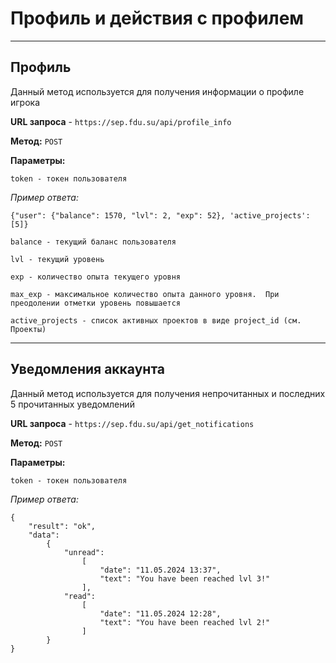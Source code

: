 # Профиль и действия с профилем
****
## Профиль

Данный метод используется для получения информации о профиле игрока

**URL запроса** - `https://sep.fdu.su/api/profile_info`

**Метод:** `POST`

**Параметры:**

    token - токен пользователя

_Пример ответа:_ 

    {"user": {"balance": 1570, "lvl": 2, "exp": 52}, 'active_projects': [5]}

`balance - текущий баланс пользователя`

`lvl - текущий уровень`

`exp - количество опыта текущего уровня`

`max_exp - максимальное количество опыта данного уровня. 
При преодолении отметки уровень повышается`

`active_projects - список активных проектов в виде project_id (см. Проекты)`
****
## Уведомления аккаунта

Данный метод используется для 
получения непрочитанных и последних 5 прочитанных уведомлений

**URL запроса** - `https://sep.fdu.su/api/get_notifications`

**Метод:** `POST`

**Параметры:**

    token - токен пользователя

_Пример ответа:_ 

    {
        "result": "ok", 
        "data": 
            {
                "unread": 
                    [
                        "date": "11.05.2024 13:37", 
                        "text": "You have been reached lvl 3!"
                    ],
                "read": 
                    [
                        "date": "11.05.2024 12:28", 
                        "text": "You have been reached lvl 2!"
                    ]
            }
    }
